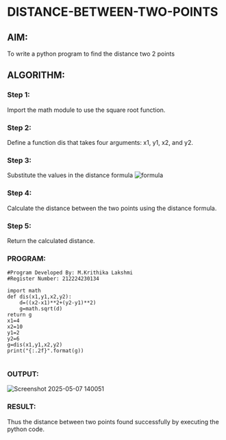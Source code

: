 # DISTANCE-BETWEEN-TWO-POINTS

## AIM:
To write a python program to find the distance two 2 points
## ALGORITHM:
### Step 1: 
Import the math module to use the square root function.
### Step 2: 
Define a function dis that takes four arguments: x1, y1, x2, and y2.
### Step 3: 
Substitute the values in the distance formula  ![formula](/formula.JPG)
### Step 4: 
Calculate the distance between the two points using the distance formula.
### Step 5: 
Return the calculated distance.
### PROGRAM:
```
#Program Developed By: M.Krithika Lakshmi
#Register Number: 212224230134

import math
def dis(x1,y1,x2,y2):
    d=((x2-x1)**2+(y2-y1)**2)
    g=math.sqrt(d)
return g
x1=4
x2=10
y1=2
y2=6
g=dis(x1,y1,x2,y2)
print("{:.2f}".format(g))
  
```

### OUTPUT:

![Screenshot 2025-05-07 140051](https://github.com/user-attachments/assets/fa966235-3329-4651-8f91-42d2ddd23e61)


### RESULT:
Thus the distance between two points found successfully by executing the python code.
